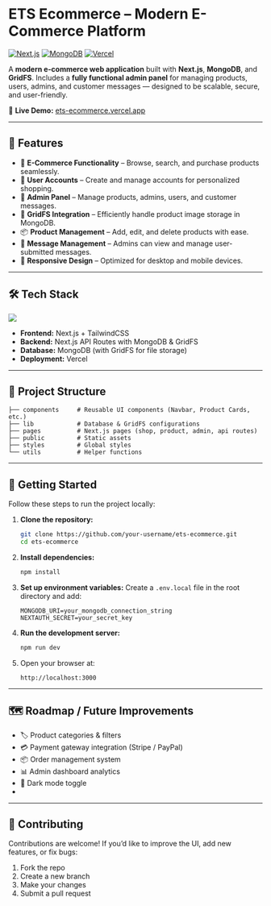 # ETS Ecommerce – Modern E-Commerce Platform

[![Next.js](https://img.shields.io/badge/Next.js-000000?logo=next.js\&logoColor=white)](https://nextjs.org/)
[![MongoDB](https://img.shields.io/badge/MongoDB-47A248?logo=mongodb\&logoColor=white)](https://www.mongodb.com/)
[![Vercel](https://img.shields.io/badge/Deployed%20on-Vercel-000000?logo=vercel\&logoColor=white)](https://ets-ecommerce.vercel.app/)

A **modern e-commerce web application** built with **Next.js**, **MongoDB**, and **GridFS**.
Includes a **fully functional admin panel** for managing products, users, admins, and customer messages — designed to be scalable, secure, and user-friendly.

🔗 **Live Demo:** [ets-ecommerce.vercel.app](https://ets-ecommerce.vercel.app/)

---

## 🚀 Features

* 🛒 **E-Commerce Functionality** – Browse, search, and purchase products seamlessly.
* 👤 **User Accounts** – Create and manage accounts for personalized shopping.
* 🔐 **Admin Panel** – Manage products, admins, users, and customer messages.
* 📂 **GridFS Integration** – Efficiently handle product image storage in MongoDB.
* 📦 **Product Management** – Add, edit, and delete products with ease.
* 💬 **Message Management** – Admins can view and manage user-submitted messages.
* 🎨 **Responsive Design** – Optimized for desktop and mobile devices.

---

## 🛠️ Tech Stack

<div align="left">  
  <img src="https://skillicons.dev/icons?i=nextjs,mongodb,typescript,tailwind,vercel,git,github" />  
</div>  

* **Frontend:** Next.js + TailwindCSS
* **Backend:** Next.js API Routes with MongoDB & GridFS
* **Database:** MongoDB (with GridFS for file storage)
* **Deployment:** Vercel

---

## 📂 Project Structure

```
├── components     # Reusable UI components (Navbar, Product Cards, etc.)
├── lib            # Database & GridFS configurations
├── pages          # Next.js pages (shop, product, admin, api routes)
├── public         # Static assets
├── styles         # Global styles
└── utils          # Helper functions
```

---

## 🔧 Getting Started

Follow these steps to run the project locally:

1. **Clone the repository:**

   ```bash
   git clone https://github.com/your-username/ets-ecommerce.git
   cd ets-ecommerce
   ```

2. **Install dependencies:**

   ```bash
   npm install
   ```

3. **Set up environment variables:**
   Create a `.env.local` file in the root directory and add:

   ```env
   MONGODB_URI=your_mongodb_connection_string
   NEXTAUTH_SECRET=your_secret_key
   ```

4. **Run the development server:**

   ```bash
   npm run dev
   ```

5. Open your browser at:

   ```
   http://localhost:3000
   ```

---

## 🗺️ Roadmap / Future Improvements

* 🏷️ Product categories & filters
* 💳 Payment gateway integration (Stripe / PayPal)
* 📦 Order management system
* 📊 Admin dashboard analytics
* 🌙 Dark mode toggle
* 
---

## 🤝 Contributing

Contributions are welcome!
If you’d like to improve the UI, add new features, or fix bugs:

1. Fork the repo
2. Create a new branch
3. Make your changes
4. Submit a pull request

